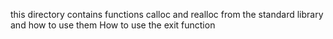 this directory contains functions calloc and realloc from the standard library and how to use them
How to use the exit function